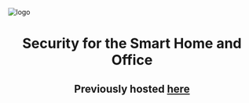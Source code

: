 ![logo](https://raw.githubusercontent.com/roomi-develop/roomi/master/documentation/Branding/roomi-branding/roomi--logo.png)
<h1 align="center">Security for the Smart Home and Office</h1>
<h2 align="center">Previously hosted <a href="https://github.com/jacobladan/roomi">here</a></h2>
